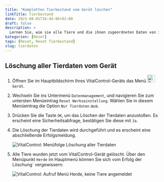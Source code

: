 ```yaml
---
title: "Kompletten Tierbestand vom Gerät löschen"
linkTitle: Tierbestand
date: 2023-08-01T16:44:06+02:00
draft: false
description: >
  Lernen Sie, wie sie alle Tiere und die ihnen zugeordneten Daten von ihrem VitalControl-Gerät löschen können.
kategorien: [Reset]
tags: [Reset, Reset Tierbestand]
slug: tierdaten
---
```

## Löschung aller Tierdaten vom Gerät

1. Öffnen Sie im Hauptbildschirm Ihres VitalControl-Geräts das Menü <img src="/icons/device.svg" width="25" align="bottom" alt="Gerät" /> `Gerät`.

1. Wechseln Sie ins Untermenü `Datenmanagement`, und navigieren Sie zum untersten Menüeintrag `Reset Werkseinstellung`. Wählen Sie in diesem Menüeintrag die Option `Nur Tierdaten` aus.

1. Drücken Sie die Taste `OK`, um das Löschen der Tierdaten anzustoßen. Es erscheint eine Sicherheitsabfrage, bestätigen Sie diese mit `Ja`.

1. Die Löschung der Tierdaten wird durchgeführt und es erscheint eine abschließende Erfolgsmeldung.

   ![VitalControl: Menüfolge Löschung aller Tierdaten](../bilder/loeschungtierdaten.png "Löschung Tierdaten")

1. Alle Tiere wurden jetzt vom VitalControl-Gerät gelöscht. Über den Menüpunkt `Herde` im Hauptmenü können Sie sich vom Erfolg der Löschung` vergewissern:

   ![VitalControl: Aufruf Menü Herde, keine Tiere angemeldet](../bilder/keinetiere.png "Keine Tiere angemeldet")